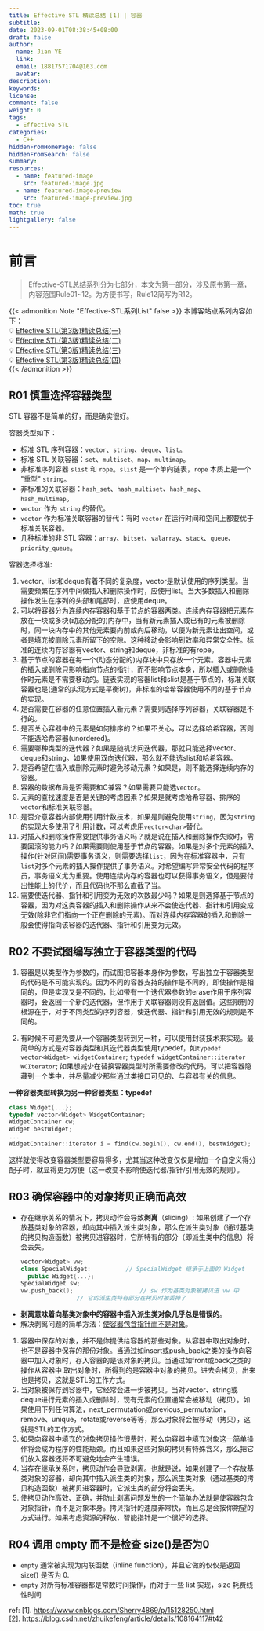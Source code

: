 ```yaml
---
title: Effective STL 精读总结 [1] | 容器
subtitle:
date: 2023-09-01T08:38:45+08:00
draft: false
author:
  name: Jian YE
  link:
  email: 18817571704@163.com
  avatar:
description:
keywords:
license:
comment: false
weight: 0
tags:
  - Effective STL
categories:
  - C++
hiddenFromHomePage: false
hiddenFromSearch: false
summary:
resources:
  - name: featured-image
    src: featured-image.jpg
  - name: featured-image-preview
    src: featured-image-preview.jpg
toc: true
math: true
lightgallery: false
---
```


# 前言

> Effective-STL总结系列分为七部分，本文为第一部分，涉及原书第一章，内容范围Rule01~12。为方便书写，Rule12简写为R12。

{{< admonition Note "Effective-STL系列List" false >}}
本博客站点系列内容如下：</br>
💡 [Effective STL(第3版)精读总结(一)](https://jianye0428.github.io/posts/partone/)</br>
💡 [Effective STL(第3版)精读总结(二)](https://jianye0428.github.io/posts/parttwo/)</br>
💡 [Effective STL(第3版)精读总结(三)](https://jianye0428.github.io/posts/partthree/)</br>
💡 [Effective STL(第3版)精读总结(四)](https://jianye0428.github.io/posts/partfour/)</br>
{{< /admonition >}}

## R01 慎重选择容器类型

STL 容器不是简单的好，而是确实很好。

容器类型如下：
  - 标准 STL 序列容器：`vector`、`string`、`deque`、`list`。
  - 标准 STL 关联容器：`set`、`multiset`、`map`、`multimap`。
  - 非标准序列容器 `slist` 和 `rope`。`slist` 是一个单向链表，`rope` 本质上是一个 "重型" `string`。
  - 非标准的关联容器：`hash_set`、`hash_multiset`、`hash_map`、`hash_multimap`。
  - `vector` 作为 `string` 的替代。
  - `vector` 作为标准关联容器的替代：有时 `vector` 在运行时间和空间上都要优于标准关联容器。
  - 几种标准的非 STL 容器：`array`、`bitset`、`valarray`、`stack`、`queue`、`priority_queue`。

容器选择标准:
  1. vector、list和deque有着不同的复杂度，vector是默认使用的序列类型。当需要频繁在序列中间做插入和删除操作时，应使用list。当大多数插入和删除操作发生在序列的头部和尾部时，应使用deque。
  2. 可以将容器分为连续内存容器和基于节点的容器两类。连续内存容器把元素存放在一块或多块(动态分配的)内存中，当有新元素插入或已有的元素被删除时，同一块内存中的其他元素要向前或向后移动，以便为新元素让出空间，或者是填充被删除元素所留下的空隙。这种移动会影响到效率和异常安全性。标准的连续内存容器有vector、string和deque，非标准的有rope。
  3. 基于节点的容器在每一个(动态分配的)内存块中只存放一个元素。容器中元素的插入或删除只影响指向节点的指针，而不影响节点本身，所以插入或删除操作时元素是不需要移动的。链表实现的容器list和slist是基于节点的，标准关联容器也是(通常的实现方式是平衡树)，非标准的哈希容器使用不同的基于节点的实现。
  4. 是否需要在容器的任意位置插入新元素？需要则选择序列容器，关联容器是不行的。
  5. 是否关心容器中的元素是如何排序的？如果不关心，可以选择哈希容器，否则不能选哈希容器(unordered)。
  6. 需要哪种类型的迭代器？如果是随机访问迭代器，那就只能选择vector、deque和string。如果使用双向迭代器，那么就不能选slist和哈希容器。
  7. 是否希望在插入或删除元素时避免移动元素？如果是，则不能选择连续内存的容器。
  8. 容器的数据布局是否需要和C兼容？如果需要只能选`vector`。
  9. 元素的查找速度是否是关键的考虑因素？如果是就考虑哈希容器、排序的`vector`和标准关联容器。
  10. 是否介意容器内部使用引用计数技术，如果是则避免使用`string`，因为`string`的实现大多使用了引用计数，可以考虑用`vector<char>`替代。
  11. 对插入和删除操作需要提供事务语义吗？就是说在插入和删除操作失败时，需要回滚的能力吗？如果需要则使用基于节点的容器。如果是对多个元素的插入操作(针对区间)需要事务语义，则需要选择`list`，因为在标准容器中，只有`list`对多个元素的插入操作提供了事务语义。对希望编写异常安全代码的程序员，事务语义尤为重要。使用连续内存的容器也可以获得事务语义，但是要付出性能上的代价，而且代码也不那么直截了当。
  12. 需要使迭代器、指针和引用变为无效的次数最少吗？如果是则选择基于节点的容器，因为对这类容器的插入和删除操作从来不会使迭代器、指针和引用变成无效(除非它们指向一个正在删除的元素)。而对连续内存容器的插入和删除一般会使得指向该容器的迭代器、指针和引用变为无效。

## R02 不要试图编写独立于容器类型的代码

1. 容器是以类型作为参数的，而试图把容器本身作为参数，写出独立于容器类型的代码是不可能实现的。因为不同的容器支持的操作是不同的，即使操作是相同的，但是实现又是不同的，比如带有一个迭代器参数的erase作用于序列容器时，会返回一个新的迭代器，但作用于关联容器则没有返回值。这些限制的根源在于，对于不同类型的序列容器，使迭代器、指针和引用无效的规则是不同的。

2. 有时候不可避免要从一个容器类型转到另一种，可以使用封装技术来实现。最简单的方式是对容器类型和其迭代器类型使用typedef，如`typedef vector<Widget> widgetContainer`; `typedef widgetContainer::iterator WCIterator`; 如果想减少在替换容器类型时所需要修改的代码，可以把容器隐藏到一个类中，并尽量减少那些通过类接口可见的、与容器有关的信息。

**一种容器类型转换为另一种容器类型：typedef**
```c++
class Widget{...};
typedef vector<Widget> WidgetContainer;
WidgetContainer cw;
Widget bestWidget;
...
WidgetContainer::iterator i = find(cw.begin(), cw.end(), bestWidget);
```
这样就使得改变容器类型要容易得多，尤其当这种改变仅仅是增加一个自定义得分配子时，就显得更为方便（这一改变不影响使迭代器/指针/引用无效的规则）。

## R03 确保容器中的对象拷贝正确而高效
- 存在继承关系的情况下，拷贝动作会导致**剥离**（slicing）: 如果创建了一个存放基类对象的容器，却向其中插入派生类对象，那么在派生类对象（通过基类的拷贝构造函数）被拷贝进容器时，它所特有的部分（即派生类中的信息）将会丢失。
  ```c++
  vector<Widget> vw;
  class SpecialWidget:			// SpecialWidget 继承于上面的 Widget
    public Widget{...};
  SpecialWidget sw;
  vw.push_back();					// sw 作为基类对象被拷贝进 vw 中
                  // 它的派生类特有部分在拷贝时被丢掉了
  ```
- **剥离意味着向基类对象中的容器中插入派生类对象几乎总是错误的**。
- 解决剥离问题的简单方法：<u>使容器包含指针而不是对象</u>。

1. 容器中保存的对象，并不是你提供给容器的那些对象。从容器中取出对象时，也不是容器中保存的那份对象。当通过如insert或push_back之类的操作向容器中加入对象时，存入容器的是该对象的拷贝。当通过如front或back之类的操作从容器中 取出对象时，所得到的是容器中对象的拷贝。进去会拷贝，出来也是拷贝，这就是STL的工作方式。
2. 当对象被保存到容器中，它经常会进一步被拷贝。当对vector、string或deque进行元素的插入或删除时，现有元素的位置通常会被移动（拷贝）。如果使用下列任何算法，next_permutation或previous_permutation，remove、unique，rotate或reverse等等，那么对象将会被移动（拷贝），这就是STL的工作方式。
3. 如果向容器中填充的对象拷贝操作很费时，那么向容器中填充对象这一简单操作将会成为程序的性能瓶颈。而且如果这些对象的拷贝有特殊含义，那么把它们放入容器还将不可避免地会产生错误。
4. 当存在继承关系时，拷贝动作会导致剥离。也就是说，如果创建了一个存放基类对象的容器，却向其中插入派生类的对象，那么派生类对象（通过基类的拷贝构造函数）被拷贝进容器时，它派生类的部分将会丢失。
5. 使拷贝动作高效、正确，并防止剥离问题发生的一个简单办法就是使容器包含对象指针，而不是对象本身。拷贝指针的速度非常快，而且总是会按你期望的方式进行。如果考虑资源的释放，智能指针是一个很好的选择。

## R04 调用 empty 而不是检查 size()是否为0

- `empty` 通常被实现为内联函数（inline function），并且它做的仅仅是返回 size() 是否为 0.
- `empty` 对所有标准容器都是常数时间操作，而对于一些 list 实现，size 耗费线性时间



ref:
[1]. https://www.cnblogs.com/Sherry4869/p/15128250.html</br>
[2]. https://blog.csdn.net/zhuikefeng/article/details/108164117#t42
